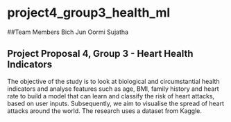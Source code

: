 # project4_group3_health_ml
 
##Team Members
Bich 
Jun 
Oormi
Sujatha

## Project Proposal 4, Group 3 - Heart Health Indicators

The objective of the study is to look at biological and circumstantial health indicators and analyse features such as age, BMI, family history and heart rate to build a model that can learn and classify the risk of heart attacks, based on user inputs. Subsequently, we aim to visualise the spread of heart attacks around the world. The research uses a dataset from Kaggle.
